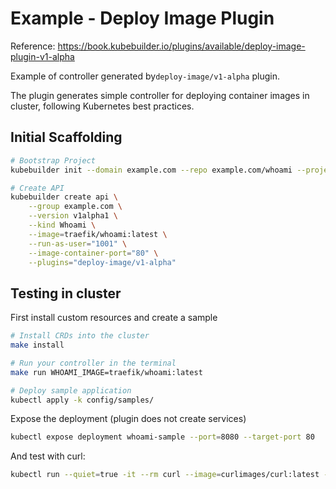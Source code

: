 # Example - Deploy Image Plugin

Reference: https://book.kubebuilder.io/plugins/available/deploy-image-plugin-v1-alpha

Example of controller generated by`deploy-image/v1-alpha` plugin.

The plugin generates simple controller for deploying container images in cluster, following Kubernetes best practices.

## Initial Scaffolding

```bash
# Bootstrap Project
kubebuilder init --domain example.com --repo example.com/whoami --project-name whoami

# Create API
kubebuilder create api \
    --group example.com \
    --version v1alpha1 \
    --kind Whoami \
    --image=traefik/whoami:latest \
    --run-as-user="1001" \
    --image-container-port="80" \
    --plugins="deploy-image/v1-alpha"
```

## Testing in cluster

First install custom resources and create a sample

```bash
# Install CRDs into the cluster
make install

# Run your controller in the terminal
make run WHOAMI_IMAGE=traefik/whoami:latest

# Deploy sample application
kubectl apply -k config/samples/
```

Expose the deployment (plugin does not create services)
```bash
kubectl expose deployment whoami-sample --port=8080 --target-port 80
```

And test with curl:
```bash
kubectl run --quiet=true -it --rm curl --image=curlimages/curl:latest --restart=Never -- curl http://whoami-sample.default.svc.cluster.local:8080
```
